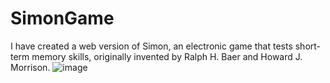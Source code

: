 # SimonGame
I have created a web version of Simon, an electronic game that tests short-term memory skills, originally invented by Ralph H. Baer and Howard J. Morrison.
![image](https://github.com/shreyash1080/SimonGame/assets/76811518/3f6fb3f2-768c-40fe-902e-0d7c6dbbb3a3)
